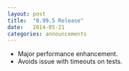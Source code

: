 ```yaml
---
layout: post
title:  "0.99.5 Release"
date:   2014-05-21
categories: announcements
---
```


* Major performance enhancement.
* Avoids issue with timeouts on tests.
